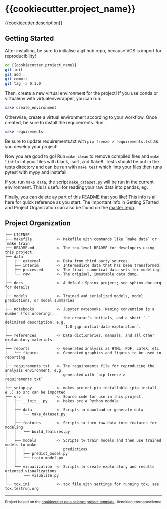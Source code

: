 # {{cookiecutter.project_name}}

{{cookiecutter.description}}

## Getting Started

After installing, be sure to initialise a git hub repo, because VCS is import for reproducibility!

```bash
cd {{cookiecutter.project_name}}
git init
git add .
git commit
git tag -a 0.1.0
```

Then, create a new virtual environment for the project! If you use conda or virtualenv with virtualenvwrapper, you can run:

```bash
make create_environment
```

Otherwise, create a virtual environment according to your workflow. Once created, be sure to install the requirements. Run:

```bash
make requirements 
```

Be sure to update requirements.txt with `pip freeze > requirements.txt` as you develop your project!

Now you are good to go! Run `make clean` to remove compiled files and `make lint` to int your files with black, isort, and flake8. Tests should be put in the tests directory and can be run with `make test` which lints your files then runs pytest with mypy and instafail.

If you run `make data`, the script `make_dataset.py` will be run in the current environment. This is useful for reading your raw data into pandas, eg. 

Finally, you can delete ay part of this README that you like! This info is all here for quick reference as you start. The important info in Getting STarted and Project Organization can also be found on the [master repo](https://github.com/rbpatt2019/cookiecutter-data-science).

## Project Organization

    ├── LICENSE
    ├── Makefile           <- Makefile with commands like `make data` or `make train`
    ├── README.md          <- The top-level README for developers using this project.
    ├── data
    │   ├── external       <- Data from third party sources.
    │   ├── interim        <- Intermediate data that has been transformed.
    │   ├── processed      <- The final, canonical data sets for modeling.
    │   └── raw            <- The original, immutable data dump.
    │
    ├── docs               <- A default Sphinx project; see sphinx-doc.org for details
    │
    ├── models             <- Trained and serialized models, model predictions, or model summaries
    │
    ├── notebooks          <- Jupyter notebooks. Naming convention is a number (for ordering),
    │                         the creator's initials, and a short `-` delimited description, e.g.
    │                         `1.0-jqp-initial-data-exploration`.
    │
    ├── references         <- Data dictionaries, manuals, and all other explanatory materials.
    │
    ├── reports            <- Generated analysis as HTML, PDF, LaTeX, etc.
    │   └── figures        <- Generated graphics and figures to be used in reporting
    │
    ├── requirements.txt   <- The requirements file for reproducing the analysis environment, e.g.
    │                         generated with `pip freeze > requirements.txt`
    │
    ├── setup.py           <- makes project pip installable (pip install -e .) so src can be imported
    ├── src                <- Source code for use in this project.
    │   ├── __init__.py    <- Makes src a Python module
    │   │
    │   ├── data           <- Scripts to download or generate data
    │   │   └── make_dataset.py
    │   │
    │   ├── features       <- Scripts to turn raw data into features for modeling
    │   │   └── build_features.py
    │   │
    │   ├── models         <- Scripts to train models and then use trained models to make
    │   │   │                 predictions
    │   │   ├── predict_model.py
    │   │   └── train_model.py
    │   │
    │   └── visualization  <- Scripts to create exploratory and results oriented visualizations
    │       └── visualize.py
    │
    └── tox.ini            <- tox file with settings for running tox; see tox.testrun.org


--------

<p><small>Project based on the <a target="_blank" href="https://github.com/rbpatt2019/cookiecutter-data-science">cookiecutter data science project template</a>. #cookiecutterdatascience</small></p>
